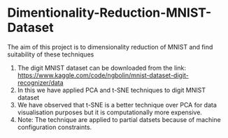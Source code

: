 # Dimentionality-Reduction-MNIST-Dataset
The aim of this project is to dimensionality reduction of MNIST and find suitability of these techniques

1. The digit MNIST dataset can be downloaded from the link: https://www.kaggle.com/code/ngbolin/mnist-dataset-digit-recognizer/data
2. In this we have applied PCA and t-SNE techniques to digit MNIST dataset
3. We have observed that t-SNE is a better technique over PCA for data visualisation purposes but it is computationally more expensive. 
4. Note: The technique are applied to partial datsets because of machine configuration constraints.
